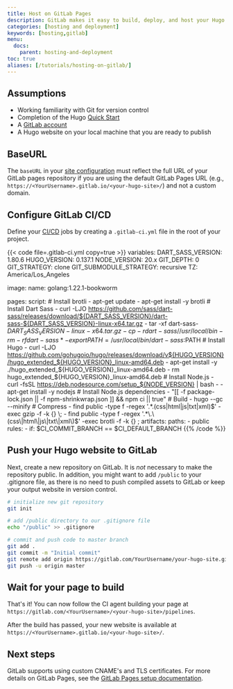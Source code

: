```yaml
---
title: Host on GitLab Pages
description: GitLab makes it easy to build, deploy, and host your Hugo website via their free GitLab Pages service, which provides native support for Hugo.
categories: [hosting and deployment]
keywords: [hosting,gitlab]
menu:
  docs:
    parent: hosting-and-deployment
toc: true
aliases: [/tutorials/hosting-on-gitlab/]
---
```


## Assumptions

* Working familiarity with Git for version control
* Completion of the Hugo [Quick Start]
* A [GitLab account](https://gitlab.com/users/sign_in)
* A Hugo website on your local machine that you are ready to publish

## BaseURL

The `baseURL` in your [site configuration](/getting-started/configuration/) must reflect the full URL of your GitLab pages repository if you are using the default GitLab Pages URL (e.g., `https://<YourUsername>.gitlab.io/<your-hugo-site>/`) and not a custom domain.

## Configure GitLab CI/CD

Define your [CI/CD](https://docs.gitlab.com/ee/ci/quick_start/) jobs by creating a `.gitlab-ci.yml` file in the root of your project.

{{< code file=.gitlab-ci.yml copy=true >}}
variables:
  DART_SASS_VERSION: 1.80.6
  HUGO_VERSION: 0.137.1
  NODE_VERSION: 20.x
  GIT_DEPTH: 0
  GIT_STRATEGY: clone
  GIT_SUBMODULE_STRATEGY: recursive
  TZ: America/Los_Angeles

image:
  name: golang:1.22.1-bookworm

pages:
  script:
    # Install brotli
    - apt-get update
    - apt-get install -y brotli
    # Install Dart Sass
    - curl -LJO https://github.com/sass/dart-sass/releases/download/${DART_SASS_VERSION}/dart-sass-${DART_SASS_VERSION}-linux-x64.tar.gz
    - tar -xf dart-sass-${DART_SASS_VERSION}-linux-x64.tar.gz
    - cp -r dart-sass/ /usr/local/bin
    - rm -rf dart-sass*
    - export PATH=/usr/local/bin/dart-sass:$PATH
    # Install Hugo
    - curl -LJO https://github.com/gohugoio/hugo/releases/download/v${HUGO_VERSION}/hugo_extended_${HUGO_VERSION}_linux-amd64.deb
    - apt-get install -y ./hugo_extended_${HUGO_VERSION}_linux-amd64.deb
    - rm hugo_extended_${HUGO_VERSION}_linux-amd64.deb
    # Install Node.js
    - curl -fsSL https://deb.nodesource.com/setup_${NODE_VERSION} | bash -
    - apt-get install -y nodejs
    # Install Node.js dependencies
    - "[[ -f package-lock.json || -f npm-shrinkwrap.json ]] && npm ci || true"
    # Build
    - hugo --gc --minify
    # Compress
    - find public -type f -regex '.*\.\(css\|html\|js\|txt\|xml\)$' -exec gzip -f -k {} \;
    - find public -type f -regex '.*\.\(css\|html\|js\|txt\|xml\)$' -exec brotli -f -k {} \;
  artifacts:
    paths:
      - public
  rules:
    - if: $CI_COMMIT_BRANCH == $CI_DEFAULT_BRANCH
{{% /code %}}

## Push your Hugo website to GitLab

Next, create a new repository on GitLab. It is *not* necessary to make the repository public. In addition, you might want to add `/public` to your .gitignore file, as there is no need to push compiled assets to GitLab or keep your output website in version control.

```sh
# initialize new git repository
git init

# add /public directory to our .gitignore file
echo "/public" >> .gitignore

# commit and push code to master branch
git add .
git commit -m "Initial commit"
git remote add origin https://gitlab.com/YourUsername/your-hugo-site.git
git push -u origin master
```

## Wait for your page to build

That's it! You can now follow the CI agent building your page at `https://gitlab.com/<YourUsername>/<your-hugo-site>/pipelines`.

After the build has passed, your new website is available at `https://<YourUsername>.gitlab.io/<your-hugo-site>/`.

## Next steps

GitLab supports using custom CNAME's and TLS certificates. For more details on GitLab Pages, see the [GitLab Pages setup documentation](https://about.gitlab.com/2016/04/07/gitlab-pages-setup/).

[Quick Start]: /getting-started/quick-start/

